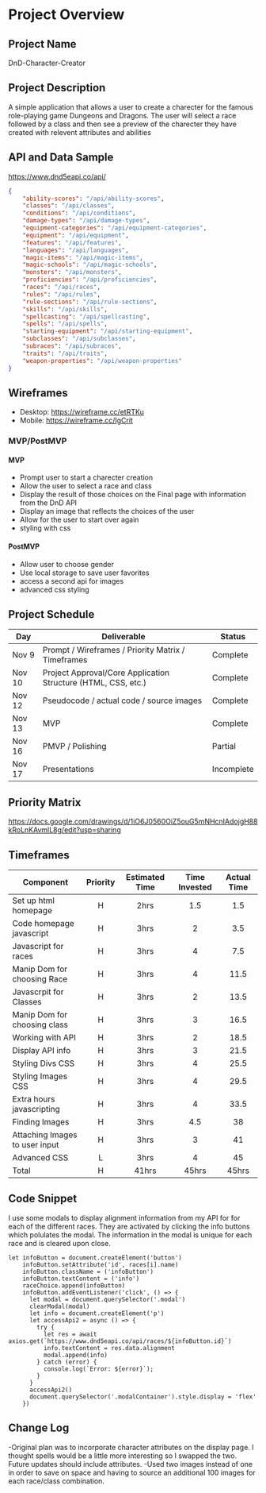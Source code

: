 # Project Overview

## Project Name

DnD-Character-Creator

## Project Description

A simple application that allows a user to create a charecter for the famous role-playing game Dungeons and Dragons.  The user will select a race followed by a class and then see a preview of the charecter they have created with relevent attributes and abilities

## API and Data Sample

https://www.dnd5eapi.co/api/
```JSON
{
    "ability-scores": "/api/ability-scores",
    "classes": "/api/classes",
    "conditions": "/api/conditions",
    "damage-types": "/api/damage-types",
    "equipment-categories": "/api/equipment-categories",
    "equipment": "/api/equipment",
    "features": "/api/features",
    "languages": "/api/languages",
    "magic-items": "/api/magic-items",
    "magic-schools": "/api/magic-schools",
    "monsters": "/api/monsters",
    "proficiencies": "/api/proficiencies",
    "races": "/api/races",
    "rules": "/api/rules",
    "rule-sections": "/api/rule-sections",
    "skills": "/api/skills",
    "spellcasting": "/api/spellcasting",
    "spells": "/api/spells",
    "starting-equipment": "/api/starting-equipment",
    "subclasses": "/api/subclasses",
    "subraces": "/api/subraces",
    "traits": "/api/traits",
    "weapon-properties": "/api/weapon-properties"
}
```

## Wireframes

- Desktop: https://wireframe.cc/etRTKu
- Mobile: https://wireframe.cc/IgCrit

### MVP/PostMVP

#### MVP 

- Prompt user to start a charecter creation 
- Allow the user to select a race and class
- Display the result of those choices on the Final page with information from the DnD API
- Display an image that reflects the choices of the user
- Allow for the user to start over again
- styling with css

#### PostMVP  

- Allow user to choose gender
- Use local storage to save user favorites
- access a second api for images
- advanced css styling

## Project Schedule

|  Day | Deliverable | Status
|---|---| ---|
|Nov 9| Prompt / Wireframes / Priority Matrix / Timeframes | Complete
|Nov 10| Project Approval/Core Application Structure (HTML, CSS, etc.) | Complete
|Nov 12| Pseudocode / actual code / source images | Complete
|Nov 13| MVP | Complete
|Nov 16| PMVP / Polishing | Partial
|Nov 17| Presentations | Incomplete

## Priority Matrix

https://docs.google.com/drawings/d/1iO6J0560OiZ5ouG5mNHcnIAdojgH88kRoLnKAvmlL8g/edit?usp=sharing

## Timeframes

| Component | Priority | Estimated Time | Time Invested | Actual Time |
| --- | :---: |  :---: | :---: | :---: |
| Set up html homepage| H | 2hrs| 1.5 | 1.5|
|Code homepage javascript| H | 3hrs| 2 | 3.5 |
|Javascript for races| H | 3hrs| 4 | 7.5 |
|Manip Dom for choosing Race| H | 3hrs| 4 | 11.5 |
|Javascrpit for Classes| H | 3hrs| 2 | 13.5 |
|Manip Dom for choosing class| H | 3hrs| 3 | 16.5 |
|Working with API| H | 3hrs| 2 | 18.5 |
|Display API info| H | 3hrs| 3 | 21.5 |
|Styling Divs CSS| H | 3hrs| 4 | 25.5 |
|Styling Images CSS| H | 3hrs| 4| 29.5 |
| Extra hours javascripting | H | 3hrs| 4 | 33.5 |
| Finding Images | H | 3hrs| 4.5 | 38 |
| Attaching Images to user input | H | 3hrs| 3 | 41 |
| Advanced CSS | L | 3hrs| 4 | 45 |
| Total | H | 41hrs| 45hrs | 45hrs |

## Code Snippet

I use some modals to display alignment information from my API for for each of the different races. They are activated by clicking the info buttons which polulates the modal.  The information in the modal is unique for each race and is cleared upon close.

```
let infoButton = document.createElement('button')
    infoButton.setAttribute('id', races[i].name)
    infoButton.className = ('infoButton')
    infoButton.textContent = ('info')
    raceChoice.append(infoButton)
    infoButton.addEventListener('click', () => {
      let modal = document.querySelector('.modal')
      clearModal(modal)
      let info = document.createElement('p')
      let accessApi2 = async () => {
        try {
          let res = await axios.get(`https://www.dnd5eapi.co/api/races/${infoButton.id}`)
          info.textContent = res.data.alignment
          modal.append(info)      
        } catch (error) {
          console.log(`Error: ${error}`);
        }
      }
      accessApi2()
      document.querySelector('.modalContainer').style.display = 'flex'
    })
```

## Change Log
-Original plan was to incorporate character attributes on the display page.  I thought spells would be a little more interesting so I swapped the two. Future updates should include attributes.
-Used two images instead of one in order to save on space and having to source an additional 100 images for each race/class combination.
